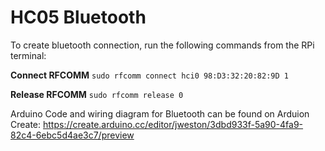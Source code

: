 # HC05 Bluetooth
To create bluetooth connection, run the following commands from the RPi terminal:

**Connect RFCOMM**
`sudo rfcomm connect hci0 98:D3:32:20:82:9D 1`

**Release RFCOMM**
`sudo rfcomm release 0`

Arduino Code and wiring diagram for Bluetooth can be found on Arduion Create: https://create.arduino.cc/editor/jweston/3dbd933f-5a90-4fa9-82c4-6ebc5d4ae3c7/preview

